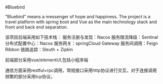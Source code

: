 #Bluebird

"Bluebird" means a messenger of hope and happiness. The project is a travel platform with spring boot and Vue as the main technology stack and front and back end separation.

该项目后端采用如下技术栈：
服务注册与发现：Nacos
服务限流降级：Sentinal
分布式配置中心：Nacos
服务网关：springCloud Gateway
服务间调用：Feign Ribbon
链路追踪：Sleuth + Zipkin

前端部分采用vue/elementUI,包括小程序端

通信方面采用restful+rpc调用，常规接口采用http协议进行交互，对于连接调用频繁的部分采用tcp协议。
